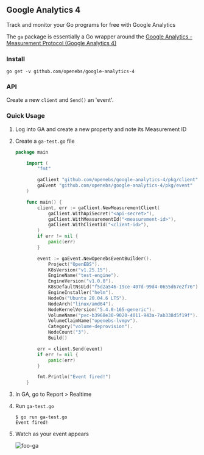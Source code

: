 ## Google Analytics 4

Track and monitor your Go programs for free with Google Analytics

The `ga` package is essentially a Go wrapper around the [Google Analytics - Measurement Protocol (Google Analytics 4)](https://developers.google.com/analytics/devguides/collection/protocol/ga4/reference?client_type=gtag)

### Install

```
go get -v github.com/openebs/google-analytics-4
```

### API

Create a new `client` and `Send()` an 'event'.

### Quick Usage

1. Log into GA and create a new property and note its Measurement ID

2. Create a `ga-test.go` file

	``` go
	package main

        import (
            "fmt"

            gaClient "github.com/openebs/google-analytics-4/pkg/client"
            gaEvent "github.com/openebs/google-analytics-4/pkg/event"
        )

        func main() {
            client, err := gaClient.NewMeasurementClient(
                gaClient.WithApiSecret("<api-secret>"),
                gaClient.WithMeasurementId("<measurement-id>"),
                gaClient.WithClientId("<client-id>"),
            )
            if err != nil {
                panic(err)
            }

            event := gaEvent.NewOpenebsEventBuilder().
                Project("OpenEBS").
                K8sVersion("v1.25.15").
                EngineName("test-engine").
                EngineVersion("v1.0.0").
                K8sDefaultNsUid("f5d2a546-19ce-407d-99d4-0655d67e2f76").
                EngineInstaller("helm").
                NodeOs("Ubuntu 20.04.6 LTS").
                NodeArch("linux/amd64").
                NodeKernelVersion("5.4.0-165-generic").
                VolumeName("pvc-b3968e30-9020-4011-943a-7ab338d5f19f").
                VolumeClaimName("openebs-lvmpv").
                Category("volume-deprovision").
                NodeCount("3").
                Build()

            err = client.Send(event)
            if err != nil {
                panic(err)
            }

            fmt.Println("Event fired!")
        }

	```

3. In GA, go to Report > Realtime

4. Run `ga-test.go`

	```
	$ go run ga-test.go
	Event fired!
	```

5. Watch as your event appears

	![foo-ga](https://cloud.githubusercontent.com/assets/633843/5979585/023fc580-a8fd-11e4-803a-956610bcc2e2.png)